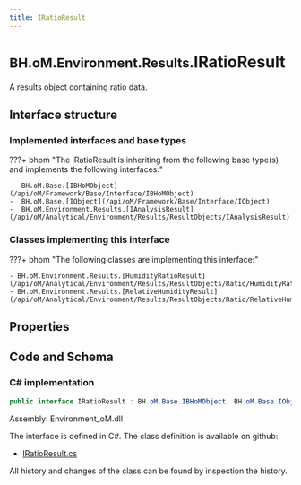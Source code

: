 ```yaml
---
title: IRatioResult
---
```


# <small>BH.oM.Environment.Results.</small>**IRatioResult**

A results object containing ratio data.

## Interface structure

### Implemented interfaces and base types

???+ bhom "The IRatioResult is inheriting from the following base type(s) and implements the following interfaces:"

    -  BH.oM.Base.[IBHoMObject](/api/oM/Framework/Base/Interface/IBHoMObject)
    -  BH.oM.Base.[IObject](/api/oM/Framework/Base/Interface/IObject)
    -  BH.oM.Environment.Results.[IAnalysisResult](/api/oM/Analytical/Environment/Results/ResultObjects/IAnalysisResult)


### Classes implementing this interface

???+ bhom "The following classes are implementing this interface:"

    - BH.oM.Environment.Results.[HumidityRatioResult](/api/oM/Analytical/Environment/Results/ResultObjects/Ratio/HumidityRatioResult)
    - BH.oM.Environment.Results.[RelativeHumidityResult](/api/oM/Analytical/Environment/Results/ResultObjects/Ratio/RelativeHumidityResult)


## Properties

## Code and Schema

### C# implementation

``` C# title="C#"
public interface IRatioResult : BH.oM.Base.IBHoMObject, BH.oM.Base.IObject, BH.oM.Environment.Results.IAnalysisResult
```

Assembly: Environment_oM.dll

The interface is defined in C#. The class definition is available on github:

- [IRatioResult.cs](https://github.com/BHoM/BHoM/blob/develop/Environment_oM/Results\ResultObjects\Ratio\IRatioResult.cs)

All history and changes of the class can be found by inspection the history.
